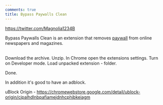 ```yaml
---
comments: true
title: Bypass Paywalls Clean
---
```


<https://twitter.com/Magnolia1234B>

Bypass Paywalls Clean is an extension that removes [paywall](https://en.wikipedia.org/wiki/Paywall) from online newspapers and magazines.
<br><br>

Download the archive. Unzip. In Chrome open the extensions settings. Turn on Developer mode. Load unpacked extension - folder.

Done.

In addition it's good to have an adblock.

uBlock Origin - <https://chromewebstore.google.com/detail/ublock-origin/cjpalhdlnbpafiamejdnhcphjbkeiagm>